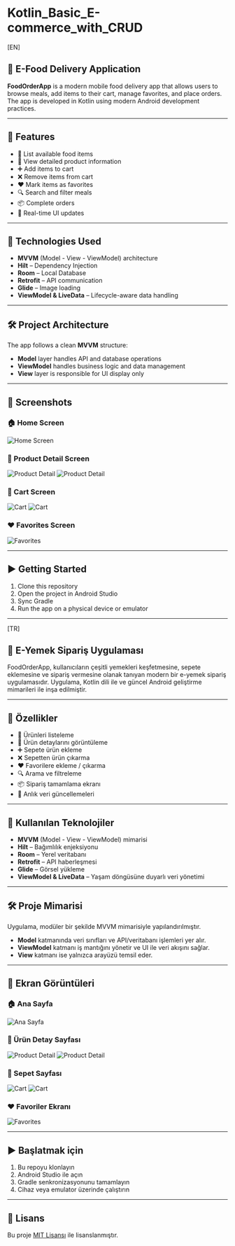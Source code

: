 # Kotlin_Basic_E-commerce_with_CRUD
[EN]

## 🛵 E-Food Delivery Application

**FoodOrderApp** is a modern mobile food delivery app that allows users to browse meals, add items to their cart, manage favorites, and place orders. The app is developed in Kotlin using modern Android development practices.

---

## 🚀 Features

- 🛒 List available food items
- 🍔 View detailed product information
- ➕ Add items to cart
- ❌ Remove items from cart
- ❤️ Mark items as favorites
- 🔍 Search and filter meals
- 📦 Complete orders
- 🔄 Real-time UI updates

---

## 🧰 Technologies Used

- **MVVM** (Model - View - ViewModel) architecture  
- **Hilt** – Dependency Injection  
- **Room** – Local Database  
- **Retrofit** – API communication  
- **Glide** – Image loading  
- **ViewModel & LiveData** – Lifecycle-aware data handling

---

## 🛠️ Project Architecture

The app follows a clean **MVVM** structure:  
- **Model** layer handles API and database operations  
- **ViewModel** handles business logic and data management  
- **View** layer is responsible for UI display only

---

## 📸 Screenshots

### 🏠 Home Screen  
![Home Screen](/app/src/main/assets/ssMainPage.png)

### 🍕 Product Detail Screen  
![Product Detail](/app/src/main/assets/ssDetail.png)
![Product Detail](/app/src/main/assets/ssDetail_2.png)

### 🛒 Cart Screen  
![Cart](/app/src/main/assets/ssCart.png)
![Cart](/app/src/main/assets/ssCart_2.png)

### ❤️ Favorites Screen  
![Favorites](/app/src/main/assets/ssFavorites.png)

---

## ▶️ Getting Started

1. Clone this repository  
2. Open the project in Android Studio  
3. Sync Gradle  
4. Run the app on a physical device or emulator

---

[TR]

## 🛵 E-Yemek Sipariş Uygulaması

FoodOrderApp, kullanıcıların çeşitli yemekleri keşfetmesine, sepete eklemesine ve sipariş vermesine olanak tanıyan modern bir e-yemek sipariş uygulamasıdır. Uygulama, Kotlin dili ile ve güncel Android geliştirme mimarileri ile inşa edilmiştir.

---

## 🚀 Özellikler

- 🛒 Ürünleri listeleme
- 🍔 Ürün detaylarını görüntüleme
- ➕ Sepete ürün ekleme
- ❌ Sepetten ürün çıkarma
- ❤️ Favorilere ekleme / çıkarma
- 🔍 Arama ve filtreleme
- 📦 Sipariş tamamlama ekranı
- 🔄 Anlık veri güncellemeleri

---

## 🧰 Kullanılan Teknolojiler

- **MVVM** (Model - View - ViewModel) mimarisi  
- **Hilt** – Bağımlılık enjeksiyonu  
- **Room** – Yerel veritabanı  
- **Retrofit** – API haberleşmesi  
- **Glide** – Görsel yükleme  
- **ViewModel & LiveData** – Yaşam döngüsüne duyarlı veri yönetimi

---

## 🛠️ Proje Mimarisi

Uygulama, modüler bir şekilde MVVM mimarisiyle yapılandırılmıştır.  
- **Model** katmanında veri sınıfları ve API/veritabanı işlemleri yer alır.  
- **ViewModel** katmanı iş mantığını yönetir ve UI ile veri akışını sağlar.  
- **View** katmanı ise yalnızca arayüzü temsil eder.

---

## 📸 Ekran Görüntüleri

### 🏠 Ana Sayfa  
![Ana Sayfa](/app/src/main/assets/ssMainPage.png)

### 🍕 Ürün Detay Sayfası  
![Product Detail](/app/src/main/assets/ssDetail.png)
![Product Detail](/app/src/main/assets/ssDetail_2.png)

### 🛒 Sepet Sayfası  
![Cart](/app/src/main/assets/ssCart.png)
![Cart](/app/src/main/assets/ssCart_2.png)

### ❤️ Favoriler Ekranı  
![Favorites](/app/src/main/assets/ssFavorites.png)



---

## ▶️ Başlatmak için

1. Bu repoyu klonlayın  
2. Android Studio ile açın  
3. Gradle senkronizasyonunu tamamlayın  
4. Cihaz veya emulator üzerinde çalıştırın

---

## 📄 Lisans

Bu proje [MIT Lisansı](LICENSE) ile lisanslanmıştır.

